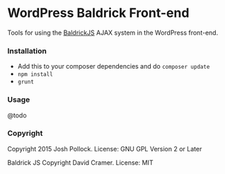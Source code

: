 # WordPress Baldrick Front-end
Tools for using the [BaldrickJS](https://github.com/Desertsnowman/BaldrickJS) AJAX system in the WordPress front-end.

### Installation
* Add this to your composer dependencies and do `composer update`
* `npm install`
* `grunt`

### Usage
@todo

### Copyright
Copyright 2015 Josh Pollock. License: GNU GPL Version 2 or Later

Baldrick JS Copyright David Cramer. License: MIT
